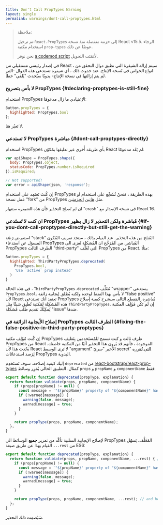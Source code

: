 ```yaml
---
title: Don't Call PropTypes Warning
layout: single
permalink: warnings/dont-call-proptypes.html
---
```


> ملاحظة:
>
> تم ترحيل `React.PropTypes` إلى حزمة منفصلة منذ نسخة React v15.5. الرجاء استخدام مكتبة `prop-types` عوضًا عن ذلك.
>
> نحن نوفر [a codemod script](/blog/2017/04/07/react-v15.5.0.html#migrating-from-react.proptypes) لأتمَتَت التحويل.

في إصدار رئيسي مستقبلي من React ، سيتم إزالة الشيفرة التي تطبق دوال التحقق من انواع الخواص في نُسخة الإنتاج. عند حدوث ذلك ، أي شيفرة تستدعي هذه الدوال -التي لم يتم إزالتها في نسخة الإنتاج- يدويًا سيُحدث "يُلقي" خطأ.

### لا بأس بتصريح PropTypes {#declaring-proptypes-is-still-fine}

استخدام PropTypes الإعتيادي ما زال مدعومًا:

```javascript
Button.propTypes = {
  highlighted: PropTypes.bool
};
```

لا تَغيُر هنا.

### لا تستدعي PropTypes مباشرة {#dont-call-proptypes-directly}

استخدام PropTypes بأي طريقة أُخرى غير تعليقها بمُكوّن React لم يَعُد مدعومًا:

```javascript
var apiShape = PropTypes.shape({
  body: PropTypes.object,
  statusCode: PropTypes.number.isRequired
}).isRequired;

// Not supported!
var error = apiShape(json, 'response');
```

إن كُنتَ تَعتَمِد على استخدام PropTypes بهذه الطريقة ، فنحنُ نُشَجِّع على استخدام او عمل نسخة "fork" من PropTypes مثل [هاتين](https://github.com/aackerman/PropTypes) [الحزمتين](https://github.com/developit/proptypes).

ان لم تُصلِح التحذير فأن هذه الشيفرة ستنهار "crash" في نسخة الإصدار مع React 16.

### ان كنت لا تَستَدعي PropTypes مُباشرة ولكن التحذير لا زال يظهر {#if-you-dont-call-proptypes-directly-but-still-get-the-warning}

استعرض رَصّة "stack" المُنتَج من هذه التحذير. عند القيام بذلك ، ستجد تعريف المُكون المسؤل عن استدعاء PropTypes المُباشر. من المُرَجَّح ان المُشكلة تُعزى الى PropTypes الطرف الثالث "third-party" التي تُغَلِّف PropTypes من React. مثلًا:

```js
Button.propTypes = {
  highlighted: ThirdPartyPropTypes.deprecated(
    PropTypes.bool,
    'Use `active` prop instead'
  )
}
```

في هذه الحالة ، `ThirdPartyPropTypes.deprecated` مُغَلِّف "wrapper" يستدعي `PropTypes.bool`. لا بأس بهذا النمط لوحده ولكنه يُطلق إيجابية زائفة "false positive" لأن React تعتقد انك تستدعي PropTypes مُباشرة. المَقطع التالي سيشرح كيفية إصلاح هذه المُشكِلة لِمَكتبة تُطَبِق  شيئًا مِثل `ThirdPartyPropTypes`. إن لَم تَكُن مُؤَلِف المكتبة يُمكِنُكَ تقديم طلب مُشكلة "issue" ضدها.

### إصلاح الأيجابية الزائفة في PropTypes الطرف الثالث {#fixing-the-false-positive-in-third-party-proptypes}

إن كُنت مُؤَلِف مكتبة PropTypes طرف ثالث و كنت تسمح للمُستَخدمين بِتَغليف PropTypes من React الموجودة ، فأنهم قد يَرون هذا التحذير آتيًا من المكتبة خاصتك. يَحُدث هذا لأن React لا تَرى الوسيط "argument" الأخير "سريّ secret" [التي تُمَرِره](https://github.com/facebook/react/pull/7132) لِرَصد استدعائات PropTypes اليدوية.  

إليك كيفية إصلاحه. سوف نَستَخدِم `deprecated` من [react-bootstrap/react-prop-types](https://github.com/react-bootstrap/react-prop-types/blob/0d1cd3a49a93e513325e3258b28a82ce7d38e690/src/deprecated.js) كمثال. التطبيق الحالي يُمَرِر وسائط `props` و `propName` و `componentName` فقط:

```javascript
export default function deprecated(propType, explanation) {
  return function validate(props, propName, componentName) {
    if (props[propName] != null) {
      const message = `"${propName}" property of "${componentName}" has been deprecated.\n${explanation}`;
      if (!warned[message]) {
        warning(false, message);
        warned[message] = true;
      }
    }

    return propType(props, propName, componentName);
  };
}
```

لإصلاح الإيجابية السلبية تأكَّد من تمرير **جميع** الوسائط الى PropTypes المُغَلَّف. يَسهُل القيام بهذا عن طريق صيغة `...rest` من ES6:

```javascript
export default function deprecated(propType, explanation) {
  return function validate(props, propName, componentName, ...rest) { // Note ...rest here
    if (props[propName] != null) {
      const message = `"${propName}" property of "${componentName}" has been deprecated.\n${explanation}`;
      if (!warned[message]) {
        warning(false, message);
        warned[message] = true;
      }
    }

    return propType(props, propName, componentName, ...rest); // and here
  };
}
```

سَيُصمِت ذلك التحذير.
